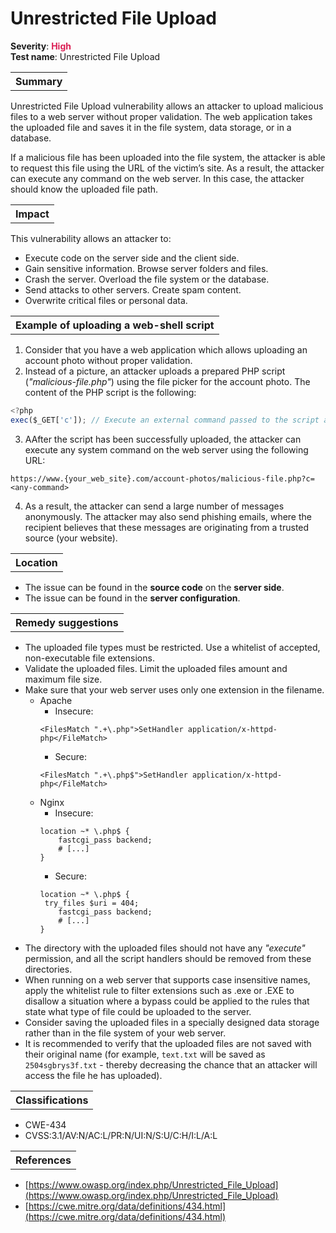 # Unrestricted File Upload

<b>Severity</b>: <b><font color="#DB1E54">High</font></b><br>
<b>Test name</b>: Unrestricted File Upload

<table id="simple-table">
    <tr>
        <th><strong>Summary</strong></th>
    </tr>
</table>

Unrestricted File Upload vulnerability allows an attacker to upload malicious files to a web server without proper validation. The web application takes the uploaded file and saves it in the file system, data storage, or in a database. 

If a malicious file has been uploaded into the file system, the attacker is able to request this file using the URL of the victim’s site. As a result, the attacker can execute any command on the web server. In this case, the attacker should know the uploaded file path.

<table id="simple-table">
    <tr>
        <th><strong>Impact</strong></th>
    </tr>
</table>

This vulnerability allows an attacker to:
* Execute code on the server side and the client side.
* Gain sensitive information. Browse server folders and files.
* Crash the server. Overload the file system or the database.
* Send attacks to other servers. Create spam content.
* Overwrite critical files or personal data.


<table id="simple-table">
    <tr>
        <th><strong>Example of uploading a web-shell script</strong></th>
    </tr>
</table>

1. Consider that you have a web application which allows uploading an account photo without proper validation.
2. Instead of a picture, an attacker uploads a prepared PHP script (_"malicious-file.php"_) using the file picker for the account photo. The content of the PHP script is the following:
```js
<?php 
exec($_GET['c']); // Execute an external command passed to the script as entry parameter
```
3. AAfter the script has been successfully uploaded, the attacker can execute any system command on the web server using the following URL:
```
https://www.{your_web_site}.com/account-photos/malicious-file.php?c=<any-command>
```
4. As a result, the attacker can send a large number of messages anonymously. The attacker may also send phishing emails, where the recipient believes that these messages are originating from a trusted source (your website).

<table id="simple-table">
    <tr>
        <th><strong>Location</strong></th>
    </tr>
</table>

* The issue can be found in the **source code** on the **server side**.
* The issue can be found in the **server configuration**.

<table id="simple-table">
    <tr>
        <th><strong>Remedy suggestions</strong></th>
    </tr>
</table>

* The uploaded file types must be restricted. Use a whitelist of accepted, non-executable file extensions.
* Validate the uploaded files. Limit  the uploaded files amount and maximum file size.
* Make sure that your web server uses only one extension in the filename.
    * Apache
        * Insecure:
        ```
        <FilesMatch ".+\.php">SetHandler application/x-httpd-php</FileMatch>
        ```
        * Secure:
        ```
        <FilesMatch ".+\.php$">SetHandler application/x-httpd-php</FileMatch>
        ```
    * Nginx 
        * Insecure:
        ```     
        location ~* \.php$ {
            fastcgi_pass backend;
            # [...]
        }
        ```
        * Secure:
        ```
        location ~* \.php$ {
         try_files $uri = 404;
            fastcgi_pass backend;
            # [...]
        }
        ```
* The directory with the uploaded files should not have any _"execute"_ permission, and all the script handlers should be removed from these directories.
* When running on a web server that supports case insensitive names, apply the whitelist rule to filter extensions such as .exe or .EXE to disallow a situation where a bypass could be applied to the rules that state what type of file could be uploaded to the server.
* Consider saving the uploaded files in a specially designed data storage rather than in the file system of your web server.
* It is recommended to verify that the uploaded files are not saved with their original name (for example, `text.txt` will be saved as `2504sgbrys3f.txt` - thereby decreasing the chance that an attacker will access the file he has uploaded).


<table id="simple-table">
    <tr>
        <th><strong>Classifications</strong></th>
    </tr>
</table>

* CWE-434
* CVSS:3.1/AV:N/AC:L/PR:N/UI:N/S:U/C:H/I:L/A:L  


<table id="simple-table">
    <tr>
        <th><strong>References</strong></th>
    </tr>
</table>

* [https://www.owasp.org/index.php/Unrestricted_File_Upload](https://www.owasp.org/index.php/Unrestricted_File_Upload)
* [https://cwe.mitre.org/data/definitions/434.html](https://cwe.mitre.org/data/definitions/434.html)

